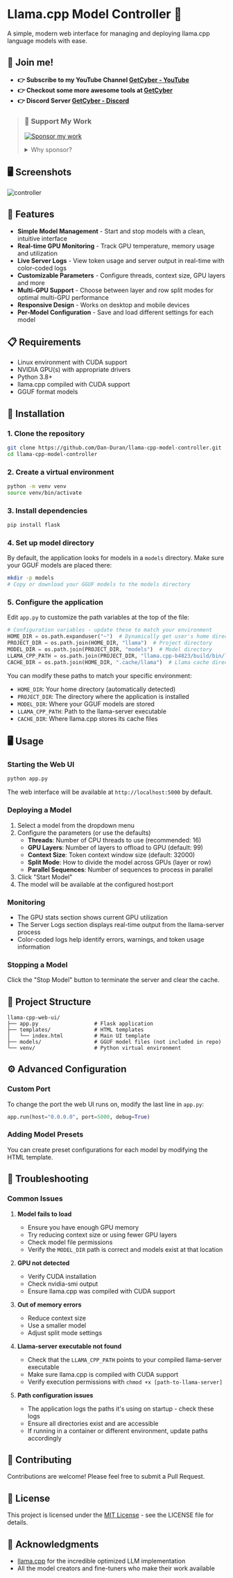 # Llama.cpp Model Controller 🦙

A simple, modern web interface for managing and deploying llama.cpp language models with ease.

## 💪 Join me! 
- **👉 Subscribe to my YouTube Channel [GetCyber - YouTube](https://youtube.com/getCyber)**
- **👉 Checkout some more awesome tools at [GetCyber](https://getcyber.me/tools)**
- **👉 Discord Server [GetCyber - Discord](https://discord.gg/YUf3VpDeNH)**

> 
> ### 💝 Support My Work
> 
> [![Sponsor my work](https://img.shields.io/badge/Sponsor_my_work-30363D?style=for-the-badge&logo=GitHub-Sponsors&logoColor=#EA4AAA)](https://github.com/sponsors/Dan-Duran)
>
> <details>
> <summary>Why sponsor?</summary>
> Your sponsorship helps keep my open-source projects alive! From interactive learning tools to security guides, every contribution makes a difference in keeping these resources free and accessible to everyone.
>
> - 🔨 Maintain and improve existing tools
> - 📚 Create new educational content
> - 🌐 Keep resources free and accessible
> - 💡 Dedicate more time to community projects
> </details>
> 

## 🖥️ Screenshots

![controller](https://github.com/user-attachments/assets/495120f9-c51a-4545-838a-0aeb4e6af1ec)

## 🌟 Features

- **Simple Model Management** - Start and stop models with a clean, intuitive interface
- **Real-time GPU Monitoring** - Track GPU temperature, memory usage and utilization
- **Live Server Logs** - View token usage and server output in real-time with color-coded logs
- **Customizable Parameters** - Configure threads, context size, GPU layers and more
- **Multi-GPU Support** - Choose between layer and row split modes for optimal multi-GPU performance
- **Responsive Design** - Works on desktop and mobile devices
- **Per-Model Configuration** - Save and load different settings for each model

## 📋 Requirements

- Linux environment with CUDA support
- NVIDIA GPU(s) with appropriate drivers
- Python 3.8+ 
- llama.cpp compiled with CUDA support
- GGUF format models

## 🚀 Installation

### 1. Clone the repository

```bash
git clone https://github.com/Dan-Duran/llama-cpp-model-controller.git
cd llama-cpp-model-controller
```

### 2. Create a virtual environment

```bash
python -m venv venv
source venv/bin/activate
```

### 3. Install dependencies

```bash
pip install flask
```

### 4. Set up model directory

By default, the application looks for models in a `models` directory. Make sure your GGUF models are placed there:

```bash
mkdir -p models
# Copy or download your GGUF models to the models directory
```

### 5. Configure the application

Edit `app.py` to customize the path variables at the top of the file:

```python
# Configuration variables - update these to match your environment
HOME_DIR = os.path.expanduser("~")  # Dynamically get user's home directory
PROJECT_DIR = os.path.join(HOME_DIR, "llama")  # Project directory
MODEL_DIR = os.path.join(PROJECT_DIR, "models")  # Model directory
LLAMA_CPP_PATH = os.path.join(PROJECT_DIR, "llama.cpp-b4823/build/bin/llama-server")  # Path to llama-server executable
CACHE_DIR = os.path.join(HOME_DIR, ".cache/llama")  # Llama cache directory
```

You can modify these paths to match your specific environment:
- `HOME_DIR`: Your home directory (automatically detected)
- `PROJECT_DIR`: The directory where the application is installed
- `MODEL_DIR`: Where your GGUF models are stored
- `LLAMA_CPP_PATH`: Path to the llama-server executable
- `CACHE_DIR`: Where llama.cpp stores its cache files


## 🖥️ Usage

### Starting the Web UI

```bash
python app.py
```

The web interface will be available at `http://localhost:5000` by default.

### Deploying a Model

1. Select a model from the dropdown menu
2. Configure the parameters (or use the defaults)
   - **Threads**: Number of CPU threads to use (recommended: 16)
   - **GPU Layers**: Number of layers to offload to GPU (default: 99)
   - **Context Size**: Token context window size (default: 32000)
   - **Split Mode**: How to divide the model across GPUs (layer or row)
   - **Parallel Sequences**: Number of sequences to process in parallel
3. Click "Start Model"
4. The model will be available at the configured host:port

### Monitoring

- The GPU stats section shows current GPU utilization
- The Server Logs section displays real-time output from the llama-server process
- Color-coded logs help identify errors, warnings, and token usage information

### Stopping a Model

Click the "Stop Model" button to terminate the server and clear the cache.

## 📁 Project Structure

```
llama-cpp-web-ui/
├── app.py                  # Flask application
├── templates/              # HTML templates
│   └── index.html          # Main UI template
├── models/                 # GGUF model files (not included in repo)
└── venv/                   # Python virtual environment
```

## ⚙️ Advanced Configuration

### Custom Port

To change the port the web UI runs on, modify the last line in `app.py`:

```python
app.run(host="0.0.0.0", port=5000, debug=True)
```

### Adding Model Presets

You can create preset configurations for each model by modifying the HTML template.

## 🔧 Troubleshooting

### Common Issues

1. **Model fails to load**
   - Ensure you have enough GPU memory
   - Try reducing context size or using fewer GPU layers
   - Check model file permissions
   - Verify the `MODEL_DIR` path is correct and models exist at that location

2. **GPU not detected**
   - Verify CUDA installation
   - Check nvidia-smi output
   - Ensure llama.cpp was compiled with CUDA support

3. **Out of memory errors**
   - Reduce context size
   - Use a smaller model
   - Adjust split mode settings

4. **Llama-server executable not found**
   - Check that the `LLAMA_CPP_PATH` points to your compiled llama-server executable
   - Make sure llama.cpp is compiled with CUDA support
   - Verify execution permissions with `chmod +x [path-to-llama-server]`

5. **Path configuration issues**
   - The application logs the paths it's using on startup - check these logs
   - Ensure all directories exist and are accessible
   - If running in a container or different environment, update paths accordingly

## 🤝 Contributing

Contributions are welcome! Please feel free to submit a Pull Request.

## 📄 License

This project is licensed under the [MIT License](LICENSE) - see the LICENSE file for details.

## 🙏 Acknowledgments

- [llama.cpp](https://github.com/ggerganov/llama.cpp) for the incredible optimized LLM implementation
- All the model creators and fine-tuners who make their work available
